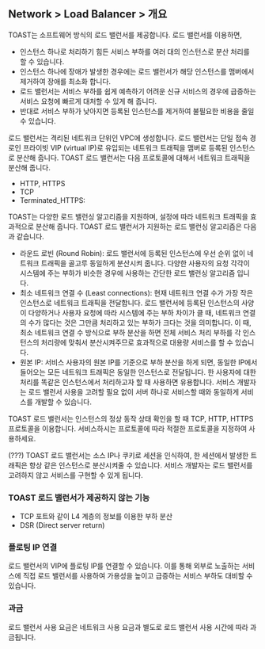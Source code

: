 ## Network > Load Balancer > 개요

TOAST는 소프트웨어 방식의 로드 밸런서를 제공합니다. 로드 밸런서를 이용하면,

- 인스턴스 하나로 처리하기 힘든 서비스 부하를 여러 대의 인스턴스로 분산 처리를 할 수 있습니다.
- 인스턴스 하나에 장애가 발생한 경우에는 로드 밸런서가 해당 인스턴스를 맴버에서 제거하여 장애를 최소화 합니다.
- 로드 밸런서는 서비스 부하를 쉽게 예측하기 어려운 신규 서비스의 경우에 급증하는 서비스 요청에 빠르게 대처할 수 있게 해 줍니다.
- 반대로 서비스 부하가 낮아지면 등록된 인스턴스를 제거하여 불필요한 비용을 줄일 수 있습니다. 

로드 밸런서는 격리된 네트워크 단위인 VPC에 생성합니다. 로드 밸런서는 단일 접속 경로인 프라이빗 VIP (virtual IP)로 유입되는 네트워크 트래픽을 맴버로 등록된 인스턴스로 분산해 줍니다. TOAST 로드 밸런서는 다음 프로토콜에 대해서 네트워크 트래픽을 분산해 줍니다.

* HTTP, HTTPS
* TCP
* Terminated_HTTPS: 

TOAST는 다양한 로드 밸런싱 알고리즘을 지원하며, 설정에 따라 네트워크 트래픽을 효과적으로 분산해 줍니다.
TOAST 로드 밸런서가 지원하는 로드 밸런싱 알고리즘은 다음과 같습니다.

* 라운드 로빈 (Round Robin): 로드 밸런서에 등록된 인스턴스에 우선 순위 없이 네트워크 트래픽을 골고루 동일하게 분산시켜 줍니다. 다양한 사용자의 요청 각각이 시스템에 주는 부하가 비슷한 경우에 사용하는 간단한 로드 밸런싱 알고리즘 입니다.
* 최소 네트워크 연결 수 (Least connections): 현재 네트워크 연결 수가 가장 작은 인스턴스로 네트워크 트래픽을 전달합니다. 로드 밸런서에 등록된 인스턴스의 사양이 다양하거나 사용자 요청에 따라 시스템에 주는 부하 차이가 클 때, 네트워크 연결의 수가 많다는 것은 그만큼 처리하고 있는 부하가 크다는 것을 의미합니다. 이 때, 최소 네트워크 연결 수 방식으로 부하 분산을 하면 전체 서비스 처리 부하를 각 인스턴스의 처리량에 맞춰서 분산시켜주므로 효과적으로 대용량 서비스를 할 수 있습니다.
* 원본 IP: 서비스 사용자의 원본 IP를 기준으로 부하 분산을 하게 되면, 동일한 IP에서 들어오는 모든 네트워크 트래픽은 동일한 인스턴스로 전달됩니다. 한 사용자에 대한 처리를 똑같은 인스턴스에서 처리하고자 할 때 사용하면 유용합니다. 서비스 개발자는 로드 밸런서 사용을 고려할 필요 없이 서버 하나로 서비스할 때와 동일하게 서비스를 개발할 수 있습니다.

TOAST 로드 밸런서는 인스턴스의 정상 동작 상태 확인을 할 때 TCP, HTTP, HTTPS 프로토콜을 이용합니다. 서비스하시는 프로토콜에 따라 적절한 프로토콜을 지정하여 사용하세요.

(???) TOAST 로드 밸런서는 소스 IP나 쿠키로 세션을 인식하여, 한 세션에서 발생한 트래픽은 항상 같은 인스턴스로 분산시켜줄 수 있습니다. 서비스 개발자는 로드 밸런서를 고려하지 않고 서비스를 구현할 수 있게 됩니다.

### TOAST 로드 밸런서가 제공하지 않는 기능

* TCP 포트와 같이 L4 계층의 정보를 이용한 부하 분산
* DSR (Direct server return)

### 플로팅 IP 연결

로드 밸런서의 VIP에 플로팅 IP를 연결할 수 있습니다. 이를 통해 외부로 노출하는 서비스에 직접 로드 밸런서를 사용하여 가용성을 높이고 급증하는 서비스 부하도 대비할 수 있습니다.

### 과금

로드 밸런서 사용 요금은 네트워크 사용 요금과 별도로 로드 밸런서 사용 시간에 따라 과금됩니다.
